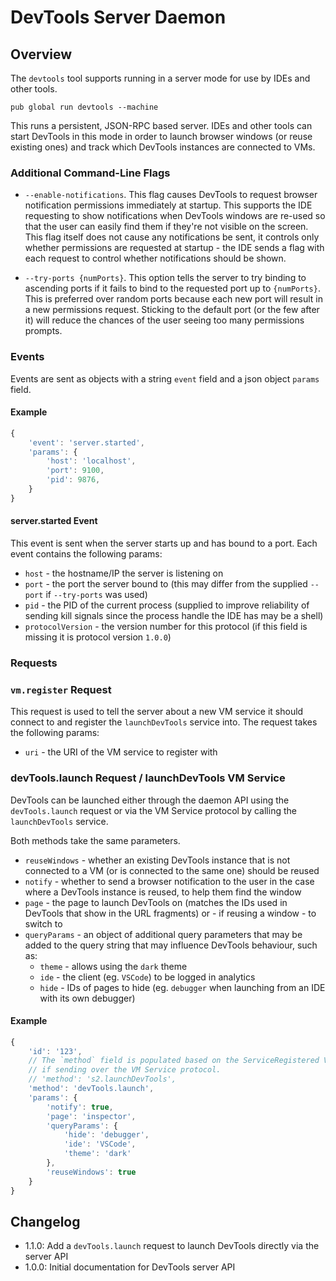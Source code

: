 # DevTools Server Daemon

## Overview

The `devtools` tool supports running in a server mode for use by IDEs and other tools.

```
pub global run devtools --machine
```

This runs a persistent, JSON-RPC based server. IDEs and other tools can start DevTools in this mode in order to launch browser windows (or reuse existing ones) and track which DevTools instances are connected to VMs.

### Additional Command-Line Flags

- `--enable-notifications`. This flag causes DevTools to request browser notification permissions immediately at startup. This supports the IDE requesting to show notifications when DevTools windows are re-used so that the user can easily find them if they're not visible on the screen. This flag itself does not cause any notifications be sent, it controls only whether permissions are requested at startup - the IDE sends a flag with each request to control whether notifications should be shown.

- `--try-ports {numPorts}`. This option tells the server to try binding to ascending ports if it fails to bind to the requested port up to `{numPorts}`. This is preferred over random ports because each new port will result in a new permissions request. Sticking to the default port (or the few after it) will reduce the chances of the user seeing too many permissions prompts.

### Events

Events are sent as objects with a string `event` field and a json object `params` field.

#### Example

```js
{
	'event': 'server.started',
	'params': {
		'host': 'localhost',
		'port': 9100,
		'pid': 9876,
	}
}
```

#### server.started Event

This event is sent when the server starts up and has bound to a port. Each event contains the following params:

- `host` - the hostname/IP the server is listening on
- `port` - the port the server bound to (this may differ from the supplied `--port` if `--try-ports` was used)
- `pid` - the PID of the current process (supplied to improve reliability of sending kill signals since the process handle the IDE has may be a shell)
- `protocolVersion` - the version number for this protocol (if this field is missing it is protocol version `1.0.0`)

<!--
This request is only used for testing purposes so is currently "undocumented"

### client.launch Event

This event is sent when the server launches a new client in response to a call to `launchDevTools`. `params` contains the following fields:

- `reused` - whether an existing DevTools instance was reused (otherwise a new browser was launched)
- `notified` - whether or not a notification was shown
-->

### Requests

### `vm.register` Request

This request is used to tell the server about a new VM service it should connect to and register the `launchDevTools` service into. The request takes the following params:

- `uri` - the URI of the VM service to register with

<!--
This request is only used for testing purposes so is currently "undocumented"

### `client.list` Request

This request lists all DevTools instances that are currently connected back to the server along with which VM services they're connected to and the pages they are showing. The request requires no `params`.
-->

### devTools.launch Request / launchDevTools VM Service

DevTools can be launched either through the daemon API using the `devTools.launch` request or via the VM Service protocol by calling the `launchDevTools` service.

Both methods take the same parameters.

- `reuseWindows` - whether an existing DevTools instance that is not connected to a VM (or is connected to the same one) should be reused
- `notify` - whether to send a browser notification to the user in the case where a DevTools instance is reused, to help them find the window
- `page` - the page to launch DevTools on (matches the IDs used in DevTools that show in the URL fragments) or - if reusing a window - to switch to
- `queryParams` - an object of additional query parameters that may be added to the query string that may influence DevTools behaviour, such as:
  - `theme` - allows using the `dark` theme
  - `ide` - the client (eg. `VSCode`) to be logged in analytics
  - `hide` - IDs of pages to hide (eg. `debugger` when launching from an IDE with its own debugger)

#### Example

```js
{
	'id': '123',
	// The `method` field is populated based on the ServiceRegistered VM event
	// if sending over the VM Service protocol.
	// 'method': 's2.launchDevTools',
	'method': 'devTools.launch',
	'params': {
		'notify': true,
		'page': 'inspector',
		'queryParams': {
			'hide': 'debugger',
			'ide': 'VSCode',
			'theme': 'dark'
		},
		'reuseWindows': true
	}
}
```

## Changelog

- 1.1.0: Add a `devTools.launch` request to launch DevTools directly via the server API
- 1.0.0: Initial documentation for DevTools server API
